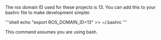 The ros domain ID used for these projects is 13.
You can add this to your bashrc file to make development simpler.

'''shell
echo "export ROS_DOMAIN_ID=13" >> ~/.bashrc
'''

This command assumes you are using bash.